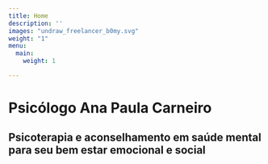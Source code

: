 ```yaml
---
title: Home
description: ''
images: "undraw_freelancer_b0my.svg"
weight: "1"
menu:
  main:
    weight: 1

---
```

# Psicólogo Ana Paula Carneiro

## Psicoterapia e aconselhamento em saúde mental para seu bem estar emocional e social
